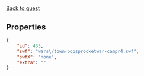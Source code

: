 # <no name available>

<no description available>

[Back to quest](../quests.md)

## Properties

```json
{
    "id": 435,
    "swf": "wars\/town-popsprocketwar-campr4.swf",
    "swfX": "none",
    "extra": ""
}
```

